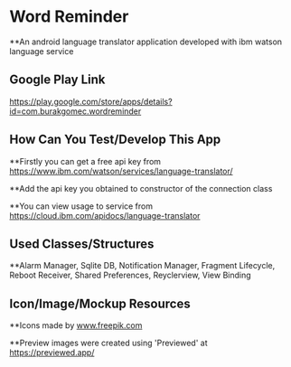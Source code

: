 # Word Reminder
**An android language translator application developed with ibm watson language service

## Google Play Link
https://play.google.com/store/apps/details?id=com.burakgomec.wordreminder

## How Can You Test/Develop This App
**Firstly you can get a free api key from https://www.ibm.com/watson/services/language-translator/

**Add the api key you obtained to constructor of the connection class

**You can view usage to service from https://cloud.ibm.com/apidocs/language-translator

## Used Classes/Structures
**Alarm Manager, Sqlite DB, Notification Manager, Fragment Lifecycle, Reboot Receiver, Shared Preferences, Reyclerview, View Binding


## Icon/Image/Mockup Resources
**Icons made by www.freepik.com

**Preview images were created using 'Previewed' at https://previewed.app/


